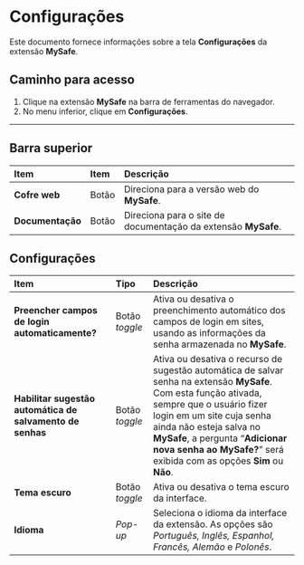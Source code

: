 # Configurações

Este documento fornece informações sobre a tela **Configurações** da extensão **MySafe**.

## Caminho para acesso

1. Clique na extensão **MySafe** na barra de ferramentas do navegador.  
2. No menu inferior, clique em **Configurações**.
---
## Barra superior

| Item | Item | Descrição |
| :---- | :---- | :---- |
| **Cofre web** | Botão | Direciona para a versão web do **MySafe**. |
| **Documentação** | Botão | Direciona para o site de documentação da extensão **MySafe**. |

## **Configurações**

| Item | Tipo | Descrição |
| :---- | :---- | :---- |
| **Preencher campos de login automaticamente?** | Botão *toggle* | Ativa ou desativa o preenchimento automático dos campos de login em sites, usando as informações da senha armazenada no **MySafe**. |
| **Habilitar sugestão automática de salvamento de senhas** | Botão *toggle* | Ativa ou desativa o recurso de sugestão automática de salvar senha na extensão **MySafe**. Com esta função ativada, sempre que o usuário fizer login em um site cuja senha ainda não esteja salva no **MySafe**, a pergunta “**Adicionar nova senha ao MySafe?**” será exibida com as opções **Sim** ou **Não**. |
| **Tema escuro** | Botão *toggle* | Ativa ou desativa o tema escuro da interface. |
| **Idioma** | *Pop-up* | Seleciona o idioma da interface da extensão. As opções são *Português, Inglês, Espanhol, Francês, Alemão* e *Polonês*. |
